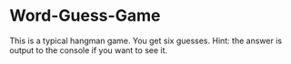 # Word-Guess-Game

This is a typical hangman game. You get six guesses. Hint: the answer is output to the console if you want to see it. 